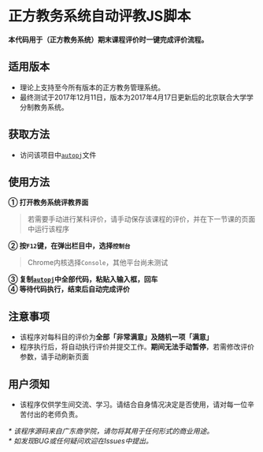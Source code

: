 # 正方教务系统自动评教JS脚本

<b>本代码用于（正方教务系统）期末课程评价时一键完成评价流程。</b>

## 适用版本

* 理论上支持至今所有版本的正方教务管理系统。
* 最终测试于2017年12月11日，版本为2017年4月17日更新后的北京联合大学学分制教务系统。

## 获取方法

* 访问该项目中[`autopj`](https://github.com/WA-YI/zf_pj/blob/master/autopj.js)文件

## 使用方法

<b>① 打开教务系统评教界面<br></b>
> 若需要手动进行某科评价，请手动保存该课程的评价，并在下一节课的页面中运行该程序

<b>② 按`F12`键，在弹出栏目中，选择`控制台`<br></b>
> Chrome内核选择`Console`，其他平台尚未测试

<b>③ 复制[`autopj`](https://github.com/WA-YI/zf_pj/blob/master/autopj.js)中全部代码，粘贴入输入框，回车<br></b>
<b>④ 等待代码执行，结束后自动完成评价</b>

## 注意事项

* 该程序对每科目的评价为<b>全部「非常满意」及随机一项「满意」</b>
* 程序执行后，将自动执行评价并提交工作。<b>期间无法手动暂停</b>，若需修改评价参数，请手动刷新页面

## 用户须知
* 该程序仅供学生间交流、学习。请结合自身情况决定是否使用，请对每一位辛苦付出的老师负责。

<i>* 该程序源码来自广东商学院，请勿将其用于任何形式的商业用途。</i><br>
<i>* 如发现BUG或任何疑问欢迎在Issues中提出。</i>
